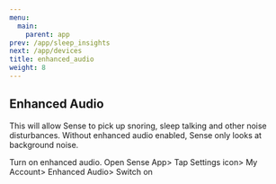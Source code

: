 ```yaml
---
menu:
  main:
    parent: app
prev: /app/sleep_insights
next: /app/devices
title: enhanced_audio
weight: 8
---
```


## Enhanced Audio


This will allow Sense to pick up snoring, sleep talking and other noise disturbances.
Without enhanced audio enabled, Sense only looks at background noise.


Turn on enhanced audio.
Open Sense App> Tap Settings icon> My Account> Enhanced Audio> Switch on

